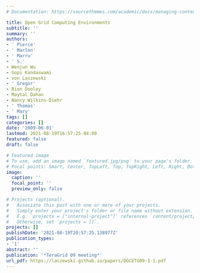 ```yaml
---
# Documentation: https://sourcethemes.com/academic/docs/managing-content/

title: Open Grid Computing Environments
subtitle: ''
summary: ''
authors:
- ' Pierce'
- ' Marlon'
- ' Marru'
- ' S.'
- Wenjun Wu
- Gopi Kandaswami
- von Laszewski
- ' Gregor'
- Rion Dooley
- Maytal Dahan
- Nancy Wilkins-Diehr
- ' Thomas'
- ' Mary'
tags: []
categories: []
date: '2009-06-01'
lastmod: 2021-08-19T16:57:25-04:00
featured: false
draft: false

# Featured image
# To use, add an image named `featured.jpg/png` to your page's folder.
# Focal points: Smart, Center, TopLeft, Top, TopRight, Left, Right, BottomLeft, Bottom, BottomRight.
image:
  caption: ''
  focal_point: ''
  preview_only: false

# Projects (optional).
#   Associate this post with one or more of your projects.
#   Simply enter your project's folder or file name without extension.
#   E.g. `projects = ["internal-project"]` references `content/project/deep-learning/index.md`.
#   Otherwise, set `projects = []`.
projects: []
publishDate: '2021-08-19T20:57:25.138977Z'
publication_types:
- '1'
abstract: ''
publication: '*TeraGrid 09 meeting*'
url_pdf: https://laszewski.github.io/papers/OGCETG09-1-1.pdf
---
```

